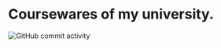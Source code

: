 # Coursewares of my university.
![GitHub commit activity](https://img.shields.io/github/commit-activity/y/ZCyueternal/UJN_ISE_Lib)
